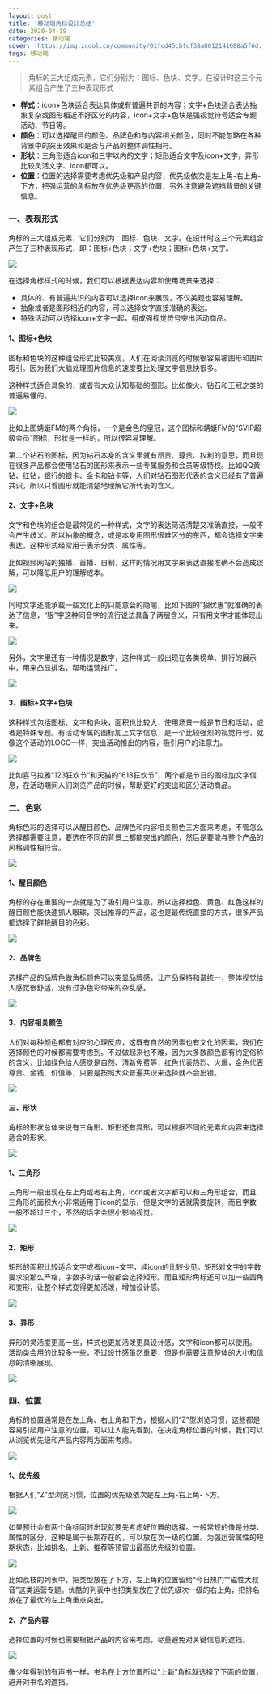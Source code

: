```yaml
---
layout: post
title: '移动端角标设计总结'
date: 2020-04-19
categories: 移动端
cover: 'https://img.zcool.cn/community/01fcd45cbfcf38a8012141688a5f6d.jpg'
tags: 移动端
---
```


> 角标的三大组成元素，它们分别为：图标、色块、文字。在设计时这三个元素组合产生了三种表现形式

* **样式**：icon+色块适合表达具体或有普遍共识的内容；文字+色块适合表达抽象复杂或图形相近不好区分的内容，icon+文字+色块是强视觉符号适合专题活动、节日等。
* **颜色**：可以选择醒目的颜色、品牌色和与内容相关颜色，同时不能忽略在各种背景中的突出效果和是否与产品的整体调性相符。
* **形状**：三角形适合icon和三字以内的文字；矩形适合文字及icon+文字，异形比较灵活文字、icon都可以。
* **位置**：位置的选择需要考虑优先级和产品内容，优先级依次是左上角-右上角-下方，把强运营的角标放在优先级更高的位置，另外注意避免遮挡背景的关键信息。

### 一、表现形式

角标的三大组成元素，它们分别为：图标、色块、文字。在设计时这三个元素组合产生了三种表现形式，即：图标+色块；文字+色块；图标+色块+文字。

![](https://img.zcool.cn/community/01fcd45cbfcf38a8012141688a5f6d.jpg)


在选择角标样式的时候，我们可以根据表达内容和使用场景来选择：

* 具体的、有普遍共识的内容可以选择icon来展现，不仅美观也容易理解。
* 抽象或者是图形相近的内容，可以选择文字直接准确的表达。
* 特殊活动可以选择icon+文字一起，组成强视觉符号突出活动商品。

#### 1、图标+色块

图标和色块的这种组合形式比较美观，人们在阅读浏览的时候很容易被图形和图片吸引。因为我们大脑处理图片信息的速度要比处理文字信息快很多。

这种样式适合具象的，或者有大众认知基础的图形。比如像火、钻石和王冠之类的普遍易懂的。

![](https://img.zcool.cn/community/01a45f5cbfcf7fa801208f8b8a5719.jpg)

比如上图蜻蜓FM的两个角标，一个是金色的皇冠，这个图标和蜻蜓FM的“SVIP超级会员”图标，形状是一样的，所以很容易理解。

第二个钻石的图标，因为钻石本身的含义里就有昂贵、尊贵、权利的意思，而且现在很多产品都会使用钻石的图形来表示一些专属服务和会员等级特权。比如QQ黄钻、红钻，银行的银卡、金卡和钻卡等，人们对钻石图形代表的含义已经有了普遍共识，所以只看图形就能清楚地理解它所代表的含义。

#### 2、文字+色块

文字和色块的组合是最常见的一种样式，文字的表达简洁清楚又准确直接，一般不会产生歧义。所以抽象的概念，或是本身用图形很难区分的东西，都会选择文字来表达，这种形式经常用于表示分类、属性等。

比如视频网站的独播、首播、自制，这样的情况用文字来表达直接准确不会造成误解，可以降低用户的理解成本。

![](https://img.zcool.cn/community/01dd515cbfcfa6a80121416884241d.jpg)

同时文字还能承载一些文化上的只能意会的隐喻，比如下图的“狠优惠”就准确的表达了信息，“狠”字这种同音字的流行说法具备了两层含义，只有用文字才能体现出来。

![](https://img.zcool.cn/community/016ec45cbfd01da801208f8b6d9d8e.jpg)

另外，文字里还有一种情况是数字，这种样式一般出现在各类榜单、排行的展示中，用来凸显排名，帮助运营推广。

![](https://img.zcool.cn/community/01d62a5cbfd04ba801208f8b034052.jpg)

#### 3、图标+文字+色块

这种样式包括图标、文字和色块，面积也比较大，使用场景一般是节日和活动，或者是特殊专题。有活动专属的图标加上文字信息，是一个比较强烈的视觉符号，就像这个活动的LOGO一样，突出活动推出的内容，吸引用户的注意力。

![](https://img.zcool.cn/community/01266f5cbfd06ba801208f8bf3c96a.jpg)

比如喜马拉雅“123狂欢节”和天猫的“618狂欢节”，两个都是节日的图标加文字信息，在活动期间人们浏览产品的时候，帮助更好的突出和区分活动商品。

### 二、色彩

角标色彩的选择可以从醒目颜色、品牌色和内容相关颜色三方面来考虑，不管怎么选择都需要注意，要选在不同的背景上都能突出的颜色，然后是要能与整个产品的风格调性相符合。

![](https://img.zcool.cn/community/010a1c5cbfd088a801208f8b501de3.jpg)

#### 1、醒目颜色

角标的存在重要的一点就是为了吸引用户注意，所以选择橙色、黄色、红色这样的醒目颜色能快速抓人眼球，突出推荐的产品，这也是最传统直接的方式，很多产品都选择了鲜艳醒目的色彩。

![](https://img.zcool.cn/community/01d09a5cbfd0cea801214168b2f0c6.jpg)

#### 2、品牌色

选择产品的品牌色做角标颜色可以突显品牌感，让产品保持和谐统一，整体视觉给人感觉很舒适，没有过多色彩带来的杂乱感。

![](https://img.zcool.cn/community/01d1c15cbfd0eea801208f8b1a632a.jpg)

#### 3、内容相关颜色

人们对每种颜色都有对应的心理反应，这既有自然的因素也有文化的因素，我们在选择颜色的时候都需要考虑到。不过做起来也不难，因为大多数颜色都有约定俗称的含义，比如绿色给人感觉是自然、清新免费等，红色代表热烈、火爆，金色代表尊贵、金钱、价值等，只要是按照大众普遍共识来选择就不会出错。

![](https://img.zcool.cn/community/0186d35cbfd112a801214168ee0afd.jpg)

#### 三、形状

角标的形状总体来说有三角形、矩形还有异形，可以根据不同的元素和内容来选择适合的形状。

![](https://img.zcool.cn/community/011f5c5cbfd134a801214168da8984.jpg)

#### 1、三角形

三角形一般出现在左上角或者右上角，icon或者文字都可以和三角形组合，而且三角形的面积大小非常适用于icon的显示，但是文字的话就需要旋转，而且字数一般不超过三个，不然的话字会很小影响视觉。

![](https://img.zcool.cn/community/01721e5cbfd151a801208f8b4c6a72.jpg)

#### 2、矩形

矩形的面积比较适合文字或者icon+文字，纯icon的比较少见。矩形对文字的字数要求没那么严格，字数多的话一般都会选择矩形。而且矩形角标还可以加一些圆角和变形，让整个样式变得更加活泼，增加设计感。

![](https://img.zcool.cn/community/01bddb5cbfd168a801208f8b1b99e0.jpg)

#### 3、异形

异形的灵活度更高一些，样式也更加活泼更具设计感，文字和icon都可以使用。活动类会用的比较多一些，不过设计感虽然重要，但是也需要注意整体的大小和信息的清晰展现。

![](https://img.zcool.cn/community/01e2e85cbfd182a8012141685bc019.jpg)

### 四、位置

角标的位置通常是在左上角、右上角和下方，根据人们“Z”型浏览习惯，这些都是容易引起用户注意的位置，可以让人能先看到。在决定角标位置的时候，我们可以从浏览优先级和产品内容两方面来考虑。

![](https://img.zcool.cn/community/0128905cbfd199a801208f8b313684.jpg)

#### 1、优先级

根据人们“Z”型浏览习惯，位置的优先级依次是左上角-右上角-下方。

![](https://img.zcool.cn/community/0133155cbfd1b2a801208f8be5cafe.jpg)

如果预计会有两个角标同时出现就要先考虑好位置的选择。一般常规的像是分类、属性的区分，这种是属于长期存在的，可以放在次一级的位置。为强运营属性的短期状态，比如排名、上新、推荐等预留出最高优先级的位置。

![](https://img.zcool.cn/community/0135f45cbfd1d3a801208f8bd06878.jpg)

比如荔枝的列表中，把类型放在了下方，左上角的位置留给“今日热门”“磁性大叔音”这类运营专题。优酷的列表中也把类型放在了优先级次一级的右上角，把排名放在了最优的左上角重点突出。

#### 2、产品内容

选择位置的时候也需要根据产品的内容来考虑，尽量避免对关键信息的遮挡。

![](https://img.zcool.cn/community/016eee5cbfd1f1a801208f8bd2966c.jpg)

像少年得到的有声书一样，书名在上方位置所以“上新”角标就选择了下面的位置，避开对书名的遮挡。
